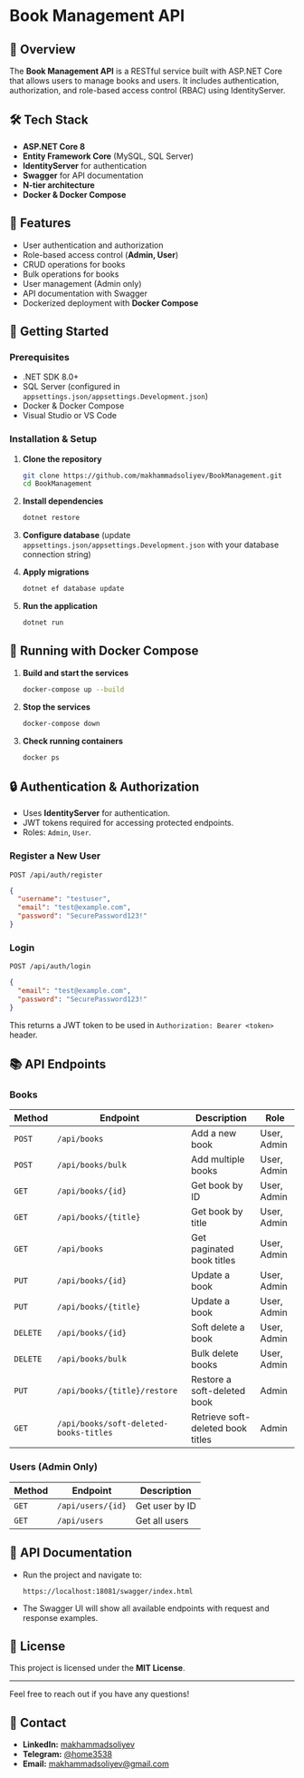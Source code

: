 # Book Management API

## 📌 Overview

The **Book Management API** is a RESTful service built with ASP.NET Core that allows users to manage books and users. It includes authentication, authorization, and role-based access control (RBAC) using IdentityServer.

## 🛠 Tech Stack

- **ASP.NET Core 8**
- **Entity Framework Core** (MySQL, SQL Server)
- **IdentityServer** for authentication
- **Swagger** for API documentation
- **N-tier architecture**
- **Docker & Docker Compose**

## 🚀 Features

- User authentication and authorization
- Role-based access control (**Admin, User**)
- CRUD operations for books
- Bulk operations for books
- User management (Admin only)
- API documentation with Swagger
- Dockerized deployment with **Docker Compose**

## 🐜 Getting Started

### Prerequisites

- .NET SDK 8.0+
- SQL Server (configured in `appsettings.json/appsettings.Development.json`)
- Docker & Docker Compose
- Visual Studio or VS Code

### Installation & Setup

1. **Clone the repository**

   ```sh
   git clone https://github.com/makhammadsoliyev/BookManagement.git
   cd BookManagement
   ```

2. **Install dependencies**

   ```sh
   dotnet restore
   ```

3. **Configure database** (update `appsettings.json/appsettings.Development.json` with your database connection string)

4. **Apply migrations**

   ```sh
   dotnet ef database update
   ```

5. **Run the application**

   ```sh
   dotnet run
   ```

## 🐳 Running with Docker Compose

1. **Build and start the services**

   ```sh
   docker-compose up --build
   ```

2. **Stop the services**

   ```sh
   docker-compose down
   ```

3. **Check running containers**

   ```sh
   docker ps
   ```

## 🔒 Authentication & Authorization

- Uses **IdentityServer** for authentication.
- JWT tokens required for accessing protected endpoints.
- Roles: `Admin`, `User`.

### Register a New User

```http
POST /api/auth/register
```

```json
{
  "username": "testuser",
  "email": "test@example.com",
  "password": "SecurePassword123!"
}
```

### Login

```http
POST /api/auth/login
```

```json
{
  "email": "test@example.com",
  "password": "SecurePassword123!"
}
```

This returns a JWT token to be used in `Authorization: Bearer <token>` header.

## 📚 API Endpoints

### Books

| Method   | Endpoint                         | Description               | Role        |
| -------- | -------------------------------- | ------------------------- | ----------- |
| `POST`   | `/api/books`                     | Add a new book            | User, Admin |
| `POST`   | `/api/books/bulk`                | Add multiple books        | User, Admin |
| `GET`    | `/api/books/{id}`                | Get book by ID            | User, Admin |
| `GET`    | `/api/books/{title}`             | Get book by title         | User, Admin |
| `GET`    | `/api/books`                     | Get paginated book titles | User, Admin |
| `PUT`    | `/api/books/{id}`                | Update a book             | User, Admin |
| `PUT`    | `/api/books/{title}`             | Update a book             | User, Admin |
| `DELETE` | `/api/books/{id}`                | Soft delete a book        | User, Admin |
| `DELETE` | `/api/books/bulk`                | Bulk delete books         | User, Admin |
| `PUT`    | `/api/books/{title}/restore`     | Restore a soft-deleted book | Admin |
| `GET`    | `/api/books/soft-deleted-books-titles` | Retrieve soft-deleted book titles | Admin |

### Users (Admin Only)

| Method | Endpoint          | Description    |
| ------ | ----------------- | -------------- |
| `GET`  | `/api/users/{id}` | Get user by ID |
| `GET`  | `/api/users`      | Get all users  |

## 📝 API Documentation

- Run the project and navigate to:
  ```
  https://localhost:18081/swagger/index.html
  ```
- The Swagger UI will show all available endpoints with request and response examples.

## 📝 License

This project is licensed under the **MIT License**.

---

Feel free to reach out if you have any questions!

## 👤 Contact

- **LinkedIn:** [makhammadsoliyev](https://www.linkedin.com/in/umidbek-makhammadsoliyev/)
- **Telegram:** [@home3538](https://t.me/hope3538)
- **Email:** makhammadsoliyev@gmail.com
